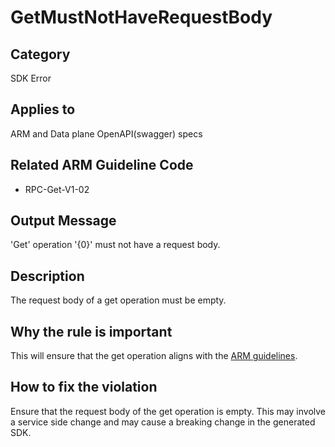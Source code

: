 # GetMustNotHaveRequestBody

## Category

SDK Error

## Applies to

ARM and Data plane OpenAPI(swagger) specs

## Related ARM Guideline Code

- RPC-Get-V1-02

## Output Message

'Get' operation '{0}' must not have a request body.

## Description

The request body of a get operation must be empty.

## Why the rule is important

This will ensure that the get operation aligns with the [ARM guidelines](https://github.com/Azure/azure-resource-manager-rpc/blob/master/v1.0/resource-api-reference.md).

## How to fix the violation

Ensure that the request body of the get operation is empty. This may involve a service side change and may cause a breaking change in the generated SDK.
